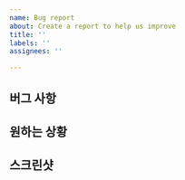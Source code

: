```yaml
---
name: Bug report
about: Create a report to help us improve
title: ''
labels: ''
assignees: ''

---
```


## 버그 사항

## 원하는 상황

## 스크린샷
